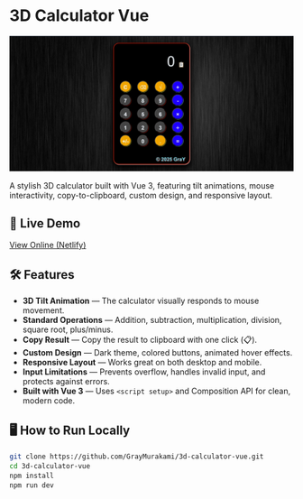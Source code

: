 # 3D Calculator Vue

![3D Calculator Preview](./screenshot.jpg)

A stylish 3D calculator built with Vue 3, featuring tilt animations, mouse interactivity, copy-to-clipboard, custom design, and responsive layout.

## 🚀 Live Demo

[View Online (Netlify)](https://vuenuxt-calc-bygray.app/)  

## 🛠️ Features

- **3D Tilt Animation** — The calculator visually responds to mouse movement.
- **Standard Operations** — Addition, subtraction, multiplication, division, square root, plus/minus.
- **Copy Result** — Copy the result to clipboard with one click (📋).
- **Custom Design** — Dark theme, colored buttons, animated hover effects.
- **Responsive Layout** — Works great on both desktop and mobile.
- **Input Limitations** — Prevents overflow, handles invalid input, and protects against errors.
- **Built with Vue 3** — Uses `<script setup>` and Composition API for clean, modern code.


## 🖥️ How to Run Locally

```bash
git clone https://github.com/GrayMurakami/3d-calculator-vue.git
cd 3d-calculator-vue
npm install
npm run dev
